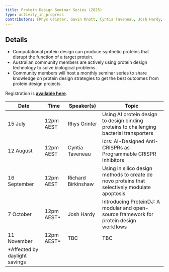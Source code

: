 ```yaml
---
title: Protein Design Seminar Series (2025)
type: activity_in_progress
contributors: [Rhys Grinter, Gavin Knott, Cyntia Taveneau, Josh Hardy, Kate Michie, Johan Gustafsson, Melissa Burke]
---
```

<!-- TODO: Add Richard Birkinshaw -->

## Details

- Computational protein design can produce synthetic proteins that disrupt the function of a target protein.
- Australian community members are actively using protein design technology to solve biological problems.
- Community members will host a monthly seminar series to share knowledge on protein design strategies to get the best outcomes from protein design projects.

 Registration is **[available here](https://www.eventbrite.com.au/e/webinar-leveraging-deep-learning-to-design-custom-protein-binding-proteins-tickets-1414347163439?aff=oddtdtcreator)**.

| Date          | Time       | Speaker(s)         | Topic |
|---------------|------------|--------------------|-------|
| 15 July       | 12pm AEST  | Rhys Grinter       | Using AI protein design to design binding proteins to challenging bacterial transporters |
| 12 August     | 12pm AEST  | Cyntia Taveneau    | Icrs: AI-Designed Anti-CRISPRs as Programmable CRISPR Inhibitors |
| 16 September  | 12pm AEST  | Richard Birkinshaw | Using in silico design methods to create de novo proteins that selectively modulate apoptosis |
| 7 October     | 12pm AEST* | Josh Hardy | Introducing ProteinDJ: A modular and open-source framework for protein design workflows |
| 11 November   | 12pm AEST* | TBC | TBC |
| *Affected by daylight savings |